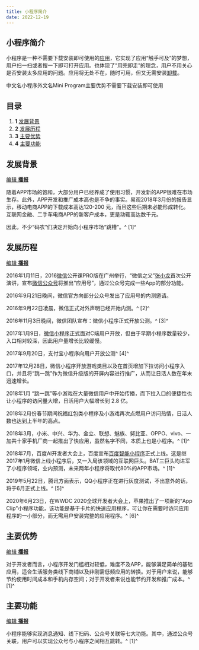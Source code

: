 ```yaml
---
title: 小程序简介
date: 2022-12-19
---
```

## 小程序简介

小程序是一种不需要下载安装即可使用的[应用](https://baike.baidu.com/item/%E5%BA%94%E7%94%A8/3994271?fromModule=lemma_inlink)，它实现了应用“触手可及”的梦想，用户扫一扫或者搜一下即可打开应用。也体现了“用完即走”的理念，用户不用关心是否安装太多应用的问题。应用将无处不在，随时可用，但又无需安装[卸载](https://baike.baidu.com/item/%E5%8D%B8%E8%BD%BD/7022617?fromModule=lemma_inlink)。

中文名小程序外文名Mini Program主要优势不需要下载安装即可使用

## 目录

1. **1** [发展背景](https://baike.baidu.com/item/%E5%B0%8F%E7%A8%8B%E5%BA%8F/20056403#1)
2. **2** [发展历程](https://baike.baidu.com/item/%E5%B0%8F%E7%A8%8B%E5%BA%8F/20056403#2)
3. **3** [主要优势](https://baike.baidu.com/item/%E5%B0%8F%E7%A8%8B%E5%BA%8F/20056403#3)
4. **4** [主要功能](https://baike.baidu.com/item/%E5%B0%8F%E7%A8%8B%E5%BA%8F/20056403#4)

[]()[]()[]()

## 发展背景

[编辑](javascript:;)[ **播报**](javascript:;)

随着APP市场的饱和，大部分用户已经养成了使用习惯，开发新的APP很难在市场生存。此外，APP开发和推广成本高也是不争的事实。易观2018年3月份的报告显示，移动电商APP的下载成本高达120-200 元，而且这些后期未必能形成转化。互联网金融、二手车电商APP的新客户成本，更是动辄高达数千元。

因此，不少“码农”们决定开始向小程序市场“跳槽”。^ [1]^

[]()[]()[]()

## 发展历程

[编辑](javascript:;)[ **播报**](javascript:;)

2016年1月11日，2016[微信](https://baike.baidu.com/item/%E5%BE%AE%E4%BF%A1/3905974?fromModule=lemma_inlink)公开课PRO版在广州举行，“微信之父”[张小龙](https://baike.baidu.com/item/%E5%BC%A0%E5%B0%8F%E9%BE%99/24795?fromModule=lemma_inlink)首次公开演讲，宣布[微信公众号](https://baike.baidu.com/item/%E5%BE%AE%E4%BF%A1%E5%85%AC%E4%BC%97%E5%8F%B7?fromModule=lemma_inlink)将推出“应用号”，通过公众号完成一些App的部分功能。

2016年9月21日晚间，微信官方向部分公众号发出了应用号的内测邀请。

2016年9月22日凌晨，微信正式对外声明已经开始内测。^ [2]^

2016年11月3日晚间，微信团队宣布：微信小程序正式开放公测。^ [3]^

2017年1月9日，[微信小程序](https://baike.baidu.com/item/%E5%BE%AE%E4%BF%A1%E5%B0%8F%E7%A8%8B%E5%BA%8F/20171697?fromModule=lemma_inlink)正式面对C端用户开放，但由于早期小程序数量较少，入口相对较深，因此用户量增长比较缓慢。

2017年9月20日，支付宝小程序向用户开放公测^ [4]^

2017年12月28日，微信小程序开放游戏类目以及在首页增加下拉访问小程序入口，并且将“跳一跳”作为微信升级版的开屏内容进行推广，从而让日活人数在年末迅速增长。

2018年1月 “跳一跳”等小游戏在大量微信用户中开始传播，而下拉入口的便捷性也让小程序的访问量大增，日活用户大幅增长到 2.8 亿。

2018年2月份春节期间祝福红包类小程序及小游戏再次点燃用户访问热情，日活人数也达到上半年的高点。

2018年3月，小米、中兴、华为、金立、联想、魅族、努比亚、OPPO、vivo、一加共十家手机厂商一起推出了快应用，虽然名字不同，本质上也是小程序。^ [1]^

2018年7月，百度AI开发者大会上，百度宣布[百度智能小程序](https://baike.baidu.com/item/%E7%99%BE%E5%BA%A6%E6%99%BA%E8%83%BD%E5%B0%8F%E7%A8%8B%E5%BA%8F/22603550?fromModule=lemma_inlink)正式上线。这是继2017年1月微信上线小程序后，又一入局该领域的互联网巨头。BAT三巨头均进军了小程序领域，业内预测，未来两年小程序将取代80%的APP市场。^ [1]^

2019年5月22日，腾讯方面表示，QQ小程序正在进行灰度测试，不出意外的话，将于6月正式上线。^ [5]^

2020年6月23日，在WWDC 2020全球开发者大会上，苹果推出了一项新的“App Clip”小程序功能，该功能是基于卡片的快速应用程序，可让你在需要时访问应用程序的一小部分，而无需用户安装完整的应用程序。^ [6]^

[]()[]()[]()

## 主要优势

[编辑](javascript:;)[ **播报**](javascript:;)

对于开发者而言，小程序开发门槛相对较低，难度不及APP，能够满足简单的基础应用，适合生活服务类线下商铺以及非刚需低频应用的转换。对于用户来说，能够节约使用时间成本和手机内存空间；对于开发者来说也能节约开发和推广成本。^ [1]^

[]()[]()[]()

## 主要功能

[编辑](javascript:;)[ **播报**](javascript:;)

小程序能够实现消息通知、线下扫码、公众号关联等七大功能。其中，通过公众号关联，用户可以实现公众号与小程序之间相互跳转。^ [1]^
